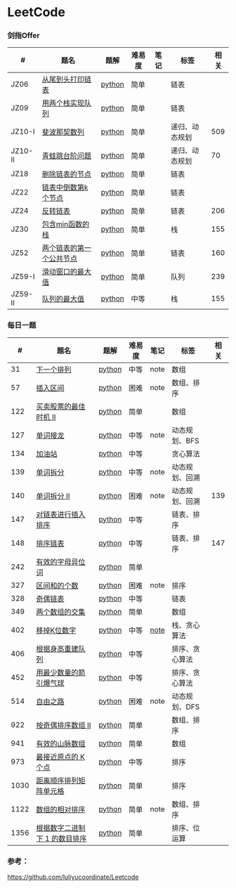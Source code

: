 # LeetCode

### 剑指Offer

| #       | 题名                                                         | 题解                                                         | 难易度 | 笔记 | 标签           | 相关 |
| ------- | ------------------------------------------------------------ | ------------------------------------------------------------ | ------ | ---- | -------------- | ---- |
| JZ06    | [从尾到头打印链表](https://leetcode-cn.com/problems/cong-wei-dao-tou-da-yin-lian-biao-lcof/) | [python](https://github.com/Sibyl233/LeetCode/blob/master/src/JZ/JZ06.py) | 简单   |      | 链表           |      |
| JZ09    | [用两个栈实现队列](https://leetcode-cn.com/problems/yong-liang-ge-zhan-shi-xian-dui-lie-lcof/) | [python](https://github.com/Sibyl233/LeetCode/blob/master/src/JZ/JZ09.py) | 简单   |      | 链表           |      |
| JZ10-I  | [斐波那契数列](https://leetcode-cn.com/problems/fei-bo-na-qi-shu-lie-lcof/) | [python](https://github.com/Sibyl233/LeetCode/blob/master/src/JZ/JZ10-I.py) | 简单   |      | 递归、动态规划 | 509  |
| JZ10-II | [青蛙跳台阶问题](https://leetcode-cn.com/problems/qing-wa-tiao-tai-jie-wen-ti-lcof/) | [python](https://github.com/Sibyl233/LeetCode/blob/master/src/JZ/JZ10-II.py) | 简单   |      | 递归、动态规划 | 70   |
| JZ18    | [删除链表的节点](https://leetcode-cn.com/problems/shan-chu-lian-biao-de-jie-dian-lcof/) | [python](https://github.com/Sibyl233/LeetCode/blob/master/src/JZ/JZ18.py) | 简单   |      | 链表           |      |
| JZ22    | [链表中倒数第k个节点](https://leetcode-cn.com/problems/lian-biao-zhong-dao-shu-di-kge-jie-dian-lcof/) | [python](https://github.com/Sibyl233/LeetCode/blob/master/src/JZ/JZ22.py) | 简单   |      | 链表           |      |
| JZ24    | [反转链表](https://leetcode-cn.com/problems/fan-zhuan-lian-biao-lcof/) | [python](https://github.com/Sibyl233/LeetCode/blob/master/src/JZ/JZ24.py) | 简单   |      | 链表           | 206  |
| JZ30    | [包含min函数的栈](https://leetcode-cn.com/problems/bao-han-minhan-shu-de-zhan-lcof/) | [python](https://github.com/Sibyl233/LeetCode/blob/master/src/JZ/JZ30.py) | 简单   |      | 栈             | 155  |
| JZ52    | [两个链表的第一个公共节点](https://leetcode-cn.com/problems/liang-ge-lian-biao-de-di-yi-ge-gong-gong-jie-dian-lcof/) | [python](https://github.com/Sibyl233/LeetCode/blob/master/src/JZ/JZ52.py) | 简单   |      | 链表           | 160  |
| JZ59-I  | [滑动窗口的最大值](https://leetcode-cn.com/problems/hua-dong-chuang-kou-de-zui-da-zhi-lcof/) | [python](https://github.com/Sibyl233/LeetCode/blob/master/src/JZ/JZ59-I.py) | 简单   |      | 队列           | 239  |
| JZ59-II | [队列的最大值](https://leetcode-cn.com/problems/dui-lie-de-zui-da-zhi-lcof/) | [python](https://github.com/Sibyl233/LeetCode/blob/master/src/JZ/JZ59-II.py) | 中等   |      | 栈             | 155  |

#### 

### 每日一题

| #    | 题名                                                         | 题解 | 难易度 | 笔记 | 标签 | 相关 |
| ---- | ------------------------------------------------------------ | -------- | ---------- | ---- | ---- | ---- |
| 31 | [下一个排列](https://leetcode-cn.com/problems/next-permutation/) | [python](https://github.com/Sibyl233/LeetCode/blob/master/src/LC/31.py) | 中等 | note | 数组 |  |
| 57   | [插入区间](https://leetcode-cn.com/problems/insert-interval/) | [python](https://github.com/Sibyl233/LeetCode/blob/master/src/LC/57.py) | 困难   | note | 数组、排序 |  |
| 122 | [买卖股票的最佳时机 II](https://leetcode-cn.com/problems/best-time-to-buy-and-sell-stock-ii/) | [python](https://github.com/Sibyl233/LeetCode/blob/master/src/LC/122.py) | 简单 |  | 数组 |  |
| 127  | [单词接龙](https://leetcode-cn.com/problems/word-ladder/)    | [python](https://github.com/Sibyl233/LeetCode/blob/master/src/LC/127.py) | 中等   | note | 动态规划、BFS |  |
| 134 | [加油站](https://leetcode-cn.com/problems/gas-station/) | [python](https://github.com/Sibyl233/LeetCode/blob/master/src/LC/134.py) | 中等 |  | 贪心算法 | |
| 139 | [单词拆分](https://leetcode-cn.com/problems/word-break/) | [python](https://github.com/Sibyl233/LeetCode/blob/master/src/LC/139.py) | 中等 | note | 动态规划、回溯 | |
| 140 | [单词拆分 II](https://leetcode-cn.com/problems/word-break-ii/) | [python](https://github.com/Sibyl233/LeetCode/blob/master/src/LC/140.py) | 困难 | note | 动态规划、回溯 | 139 |
| 147 | [对链表进行插入排序](https://leetcode-cn.com/problems/insertion-sort-list/) | [python](https://github.com/Sibyl233/LeetCode/blob/master/src/LC/147.py) | 中等 |  | 链表、排序 |  |
| 148 | [排序链表](https://leetcode-cn.com/problems/sort-list/) | [python](https://github.com/Sibyl233/LeetCode/blob/master/src/LC/148.py) | 中等 |  | 链表、排序 | 147 |
| 242 | [有效的字母异位词](https://leetcode-cn.com/problems/valid-anagram/) | [python](https://github.com/Sibyl233/LeetCode/blob/master/src/LC/242.py) | 简单 |  |  |  |
| 327 | [区间和的个数](https://leetcode-cn.com/problems/count-of-range-sum/) | [python](https://github.com/Sibyl233/LeetCode/blob/master/src/LC/327.py) | 困难 | note | 排序 |  |
| 328 | [奇偶链表](https://leetcode-cn.com/problems/odd-even-linked-list/) | [python](https://github.com/Sibyl233/LeetCode/blob/master/src/LC/328.py) | 中等 |  | 链表 | |
| 349 | [两个数组的交集](https://leetcode-cn.com/problems/intersection-of-two-arrays/) | [python](https://github.com/Sibyl233/LeetCode/blob/master/src/LC/349.py) | 简单 |  | 数组 | |
| 402 | [移掉K位数字](https://leetcode-cn.com/problems/remove-k-digits/) | [python](https://github.com/Sibyl233/LeetCode/blob/master/src/LC/402.py) | 中等 | [note](https://github.com/Sibyl233/LeetCode/blob/master/note/LC/402.md) | 栈、贪心算法 | |
| 406 | [根据身高重建队列](https://leetcode-cn.com/problems/queue-reconstruction-by-height/) | [python](https://github.com/Sibyl233/LeetCode/blob/master/src/LC/406.py) | 中等 |  | 排序、贪心算法 | |
| 452 | [用最少数量的箭引爆气球](https://leetcode-cn.com/problems/minimum-number-of-arrows-to-burst-balloons/) | [python](https://github.com/Sibyl233/LeetCode/blob/master/src/LC/452.py) | 中等 | | 排序、贪心算法 | |
| 514 | [自由之路](https://leetcode-cn.com/problems/freedom-trail/) | [python](https://github.com/Sibyl233/LeetCode/blob/master/src/LC/514.py) | 困难 | note | 动态规划、DFS | |
| 922 | [按奇偶排序数组 II](https://leetcode-cn.com/problems/sort-array-by-parity-ii/) | [python](https://github.com/Sibyl233/LeetCode/blob/master/src/LC/922.py) | 简单 | | 数组、排序 | |
| 941  | [有效的山脉数组](https://leetcode-cn.com/problems/valid-mountain-array/) | [python](https://github.com/Sibyl233/LeetCode/blob/master/src/LC/941.py) | 简单   |      | 数组 |  |
| 973 | [最接近原点的 K 个点](https://leetcode-cn.com/problems/k-closest-points-to-origin/) | [python](https://github.com/Sibyl233/LeetCode/blob/master/src/LC/973.py) | 中等 | | 排序 | |
| 1030 | [距离顺序排列矩阵单元格](https://leetcode-cn.com/problems/matrix-cells-in-distance-order/) | [python](https://github.com/Sibyl233/LeetCode/blob/master/src/LC/1030.py) | 简单 | | 排序 | |
| 1122 | [数组的相对排序](https://leetcode-cn.com/problems/relative-sort-array/) | [python](https://github.com/Sibyl233/LeetCode/blob/master/src/LC/1122.py) | 简单 | note | 数组、排序 | |
| 1356 | [根据数字二进制下 1 的数目排序](https://leetcode-cn.com/problems/sort-integers-by-the-number-of-1-bits/) | [python](https://github.com/Sibyl233/LeetCode/blob/master/src/LC/1356.py) | 简单 | | 排序、位运算 | |

#### 

### 参考：

https://github.com/luliyucoordinate/Leetcode

